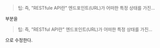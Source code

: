 > 팁: 즉, "RESTfule API란" 엔드포인트(URL)가 어떠한 특정 상태를 가진...

부분을

> 팁: 즉, "RESTful API란" 엔드포인트(URL)가 어떠한 특정 상태를 가진...

으로 수정한다.
